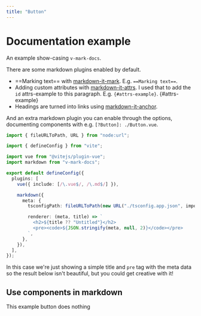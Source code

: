 ```yaml
---
title: "Button"
---
```


<script setup>
  import ButtonComponent from './Button.vue';
</script>

# Documentation example

An example show-casing `v-mark-docs`.

There are some markdown plugins enabled by default.

- ==Marking text== with [markdown-it-mark](https://github.com/markdown-it/markdown-it-mark). E.g. `==Marking text==`.
- Adding custom attributes with [markdown-it-attrs](https://github.com/arve0/markdown-it-attrs). I used that to add the `id` attrs-example to this paragraph. E.g. `{#attrs-example}`. {#attrs-example}
- Headings are turned into links using [markdown-it-anchor](https://github.com/valeriangalliat/markdown-it-anchor?tab=readme-ov-file#header-link).

And an extra markdown plugin you can enable through the options, documenting components with e.g. `[?Button]: ./Button.vue`.

```ts
import { fileURLToPath, URL } from "node:url";

import { defineConfig } from "vite";

import vue from "@vitejs/plugin-vue";
import markdown from "v-mark-docs";

export default defineConfig({
  plugins: [
    vue({ include: [/\.vue$/, /\.md$/] }),

    markdown({
      meta: {
        tsconfigPath: fileURLToPath(new URL("./tsconfig.app.json", import.meta.url)),

        renderer: (meta, title) => `
          <h2>${title ?? "Untitled"}</h2>
          <pre><code>${JSON.stringify(meta, null, 2)}</code></pre>
        `,
      },
    }),
  ],
});
```

In this case we're just showing a simple title and `pre` tag with the meta data so the result below isn't beautiful, but you could get creative with it!

[? Button]: ./Button.vue

## Use components in markdown

<ButtonComponent>
  This example button does nothing
</ButtonComponent>
